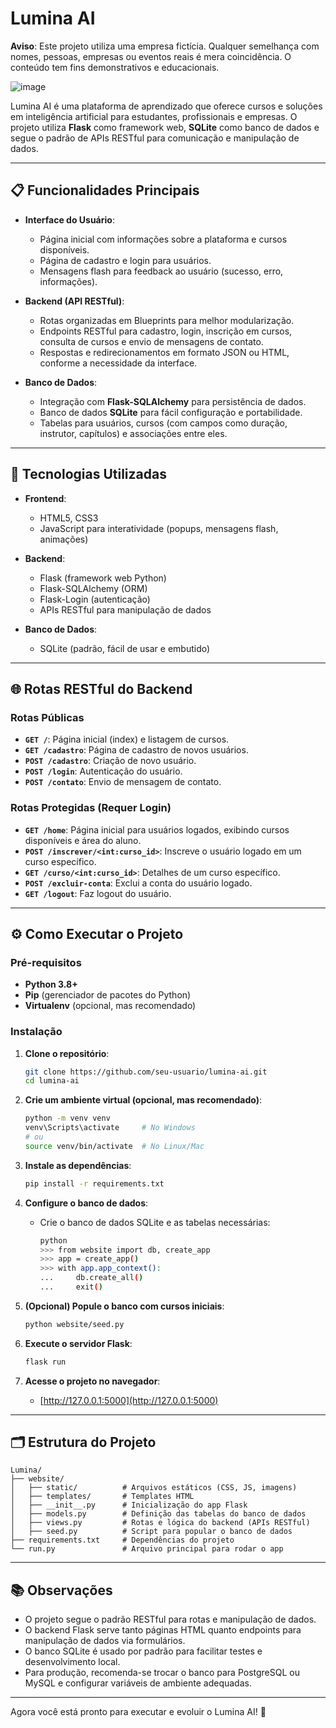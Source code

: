 # Lumina AI
**Aviso**: Este projeto utiliza uma empresa fictícia. Qualquer semelhança com nomes, pessoas, empresas ou eventos reais é mera coincidência. O conteúdo tem fins demonstrativos e educacionais.

![image](https://github.com/user-attachments/assets/13b31302-f0b7-4fe0-879d-9c9c3c32830c)


Lumina AI é uma plataforma de aprendizado que oferece cursos e soluções em inteligência artificial para estudantes, profissionais e empresas. O projeto utiliza **Flask** como framework web, **SQLite** como banco de dados e segue o padrão de APIs RESTful para comunicação e manipulação de dados.

---

## 📋 Funcionalidades Principais

- **Interface do Usuário**:
  - Página inicial com informações sobre a plataforma e cursos disponíveis.
  - Página de cadastro e login para usuários.
  - Mensagens flash para feedback ao usuário (sucesso, erro, informações).

- **Backend (API RESTful)**:
  - Rotas organizadas em Blueprints para melhor modularização.
  - Endpoints RESTful para cadastro, login, inscrição em cursos, consulta de cursos e envio de mensagens de contato.
  - Respostas e redirecionamentos em formato JSON ou HTML, conforme a necessidade da interface.

- **Banco de Dados**:
  - Integração com **Flask-SQLAlchemy** para persistência de dados.
  - Banco de dados **SQLite** para fácil configuração e portabilidade.
  - Tabelas para usuários, cursos (com campos como duração, instrutor, capítulos) e associações entre eles.

---

## 🚀 Tecnologias Utilizadas

- **Frontend**:
  - HTML5, CSS3
  - JavaScript para interatividade (popups, mensagens flash, animações)

- **Backend**:
  - Flask (framework web Python)
  - Flask-SQLAlchemy (ORM)
  - Flask-Login (autenticação)
  - APIs RESTful para manipulação de dados

- **Banco de Dados**:
  - SQLite (padrão, fácil de usar e embutido)

---

## 🌐 Rotas RESTful do Backend

### Rotas Públicas
- **`GET /`**: Página inicial (index) e listagem de cursos.
- **`GET /cadastro`**: Página de cadastro de novos usuários.
- **`POST /cadastro`**: Criação de novo usuário.
- **`POST /login`**: Autenticação do usuário.
- **`POST /contato`**: Envio de mensagem de contato.

### Rotas Protegidas (Requer Login)
- **`GET /home`**: Página inicial para usuários logados, exibindo cursos disponíveis e área do aluno.
- **`POST /inscrever/<int:curso_id>`**: Inscreve o usuário logado em um curso específico.
- **`GET /curso/<int:curso_id>`**: Detalhes de um curso específico.
- **`POST /excluir-conta`**: Exclui a conta do usuário logado.
- **`GET /logout`**: Faz logout do usuário.

---

## ⚙️ Como Executar o Projeto

### Pré-requisitos
- **Python 3.8+**
- **Pip** (gerenciador de pacotes do Python)
- **Virtualenv** (opcional, mas recomendado)

### Instalação

1. **Clone o repositório**:
   ```bash
   git clone https://github.com/seu-usuario/lumina-ai.git
   cd lumina-ai
   ```

2. **Crie um ambiente virtual (opcional, mas recomendado)**:
   ```bash
   python -m venv venv
   venv\Scripts\activate     # No Windows
   # ou
   source venv/bin/activate  # No Linux/Mac
   ```

3. **Instale as dependências**:
   ```bash
   pip install -r requirements.txt
   ```

4. **Configure o banco de dados**:
   - Crie o banco de dados SQLite e as tabelas necessárias:
     ```bash
     python
     >>> from website import db, create_app
     >>> app = create_app()
     >>> with app.app_context():
     ...     db.create_all()
     ...     exit()
     ```

5. **(Opcional) Popule o banco com cursos iniciais**:
   ```bash
   python website/seed.py
   ```

6. **Execute o servidor Flask**:
   ```bash
   flask run
   ```

7. **Acesse o projeto no navegador**:
   - [http://127.0.0.1:5000](http://127.0.0.1:5000)

---

## 🗂️ Estrutura do Projeto

```
Lumina/
├── website/
│   ├── static/          # Arquivos estáticos (CSS, JS, imagens)
│   ├── templates/       # Templates HTML
│   ├── __init__.py      # Inicialização do app Flask
│   ├── models.py        # Definição das tabelas do banco de dados
│   ├── views.py         # Rotas e lógica do backend (APIs RESTful)
│   ├── seed.py          # Script para popular o banco de dados
├── requirements.txt     # Dependências do projeto
└── run.py               # Arquivo principal para rodar o app
```

---

## 📚 Observações

- O projeto segue o padrão RESTful para rotas e manipulação de dados.
- O backend Flask serve tanto páginas HTML quanto endpoints para manipulação de dados via formulários.
- O banco SQLite é usado por padrão para facilitar testes e desenvolvimento local.
- Para produção, recomenda-se trocar o banco para PostgreSQL ou MySQL e configurar variáveis de ambiente adequadas.

---

Agora você está pronto para executar e evoluir o Lumina AI! 🚀
